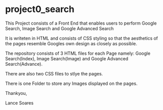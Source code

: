 # project0_search

This Project consists of a Front End that enables users to perform Google Search, Image Search and Google Advanced Search

It is writeten in HTML and consists of CSS styling so that the aesthetics of the pages resemble Googles own design as closely as possible.

The repository consists of 3 HTML files for each Page namely: Google Search(Index), Image Search(Image) and Google Advanced Search(Advance).

There are also two CSS files to stlye the pages.

There is one Folder to store any Images displayed on the pages.

Thankyou, 

Lance Soares

